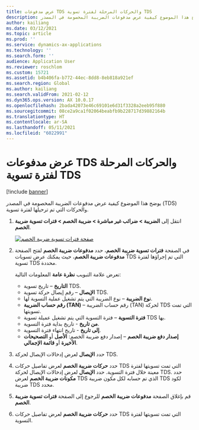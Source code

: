 ```yaml
---
title: عرض مدفوعات TDS والحركات المرحلة لفترة تسوية TDS
description: يوضح هذا الموضوع كيفية عرض مدفوعات الضريبة المخصومة في المصدر (TDS) والحركات التي تم ترحيلها لفترة تسوية.
author: kailiang
ms.date: 03/12/2021
ms.topic: article
ms.prod: ''
ms.service: dynamics-ax-applications
ms.technology: ''
ms.search.form: ''
audience: Application User
ms.reviewer: roschlom
ms.custom: 15721
ms.assetid: b4b406fa-b772-44ec-8dd8-8eb818a921ef
ms.search.region: Global
ms.author: kailiang
ms.search.validFrom: 2021-02-12
ms.dyn365.ops.version: AX 10.0.17
ms.openlocfilehash: 2bada42073e46c69101e6d31f3328a2eeb95f880
ms.sourcegitcommit: 08ce2a9ca1f02064beabfb9b228717d39882164b
ms.translationtype: HT
ms.contentlocale: ar-SA
ms.lasthandoff: 05/11/2021
ms.locfileid: "6022991"
---
```

# <a name="view-posted-tds-payments-and-transactions-for-a-tds-settlement-period"></a>عرض مدفوعات TDS والحركات المرحلة لفترة تسوية TDS

[!include [banner](../includes/banner.md)]

يوضح هذا الموضوع كيفية عرض مدفوعات الضريبة المخصومة في المصدر (TDS) والحركات التي تم ترحيلها لفترة تسوية.

1. انتقل إلى **الضريبة \> ضرائب غير مباشرة \> ضريبة الخصم \> فترات تسوية ضريبة الخصم**.

    [![صفحة فترات تسوية ضريبة الخصم](./media/apac-ind-TDS-50.png)](./media/apac-ind-TDS-50.png)

2. في الصفحة **فترات تسوية ضريبة الخصم**، حدد **مدفوعات ضريبة الخصم** لفتح الصفحة **مدفوعات ضريبة الخصم**، حيث يمكنك عرض تسويات TDS التي تم إجراؤها لفترة تسوية TDS محددة.

    تعرض علامة التبويب **نظرة عامة** المعلومات التالية:

    - **التاريخ** – تاريخ تسوية TDS.
    - **الإيصال** – رقم إيصال حركة تسوية TDS.
    - **نوع الضريبة** – نوع الضريبة التي يتم تشغيل عملية التسوية لها.
    - **رقم حساب الضريبة (TAN)** – رقم حساب الضريبة (TAN) لحركة TDS التي تمت تسويتها.
    - **فترة التسوية** – فترة التسوية التي يتم تشغيل عميلة تسوية TDS بها.
    - **من تاريخ** - تاريخ بداية فترة التسوية.
    - **إلى تاريخ** - تاريخ انتهاء فترة التسوية.
    - **إصدار دفع ضريبة الخصم** – إصدار دفع ضريبة الخصم: **الأصل**  أو **التصحيحات الأخيرة** أو **قائمة الإجمالي**.

5. حدد **الإيصال** لعرض إدخالات الإيصال لحركة TDS.
6. حدد **حركات ضريبة الخصم** لعرض تفاصيل حركات TDS التي تمت تسويتها لفترة معينة خلال فترة التسوية. حدد **الإيصال** لعرض إدخالات الإيصال لحركة TDS. حدد **مكونات ضريبة الخصم** لعرض TDS الذي تم حسابه لكل مكون ضريبة TDS لكود ضريبة TDS محدد.
7. قم بإغلاق الصفحة **مدفوعات ضريبة الخصم** للرجوع إلى الصفحة **فترات تسوية ضريبة الخصم**.
8. حدد **حركات ضريبة الخصم** لعرض تفاصيل حركات TDS التي تمت تسويتها لفترة التسوية.
